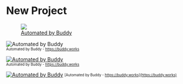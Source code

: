 # New Project 

[<figure><img src="https://assets.buddy.works/automated-white.svg" /><figcaption>Automated by Buddy](buddy.works)</figcaption></figure>


![Automated by Buddy](https://assets.buddy.works/automated-white.svg)<br>
<sub><sup>Automated by Buddy - https://buddy.works</sup></sub>


[![Automated by Buddy](https://assets.buddy.works/automated-white.svg)](https://buddy.works)<br>
<sub><sup>Automated by Buddy - https://buddy.works</sup></sub>


[![Automated by Buddy](https://assets.buddy.works/automated-white.svg)](https://buddy.works)
<sub><sup>[Automated by Buddy - https://buddy.works](https://buddy.works)</sup></sub>
